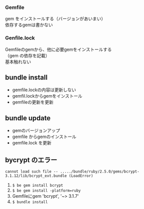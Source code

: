 ### Gemfile
gem をインストールする（バージョンがあいまい）  
依存するgemは書かない  

### Genfile.lock
Gemfileのgemから、他に必要gemをインストールする  
（gem の依存を記載）  
基本触れない  

## bundle install
- gemfile.lockの内容は更新しない
- gemfil.lockからgemをインストール
- gemfileの更新を更新

## bundle update
- gemのバージョンアップ
- gemfile からgemのインストール
- gemfile.lock を更新



## bycrypt のエラー 
`cannot load such file -- ...../bundle/ruby/2.5.0/gems/bcrypt-3.1.12/lib/bcrypt_ext.bundle (LoadError)`  
1. `$ be gem install bcrypt`
1. `$ be gem install -platform=ruby`
1. Gemfileにgem 'bcrypt', '~> 3.1.7'
1. `$ bundle install`


